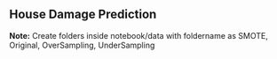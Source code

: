 ## House Damage Prediction 



**Note:**
Create folders inside notebook/data with foldername as SMOTE, Original, OverSampling, UnderSampling
